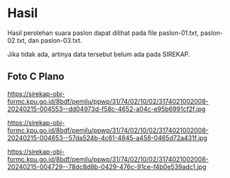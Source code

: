 # Hasil

Hasil perolehan suara paslon dapat dilihat pada file paslon-01.txt, paslon-02.txt, dan paslon-03.txt.

Jika tidak ada, artinya data tersebut belum ada pada SIREKAP.

## Foto C Plano

https://sirekap-obj-formc.kpu.go.id/8bdf/pemilu/ppwp/31/74/02/10/02/3174021002008-20240215-004553--dd04973d-f58c-4652-a04c-e95b6991cf2f.jpg

https://sirekap-obj-formc.kpu.go.id/8bdf/pemilu/ppwp/31/74/02/10/02/3174021002008-20240215-004653--57da524b-4c61-4845-a458-0465d72a431f.jpg

https://sirekap-obj-formc.kpu.go.id/8bdf/pemilu/ppwp/31/74/02/10/02/3174021002008-20240215-004729--78dc8d8b-0429-476c-91ce-f4b0e539adc1.jpg
